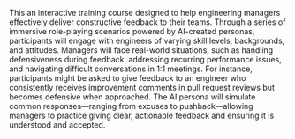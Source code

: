 This an interactive training course designed to help engineering managers effectively deliver constructive feedback to their teams. Through a series of immersive role-playing scenarios powered by AI-created personas, participants will engage with engineers of varying skill levels, backgrounds, and attitudes. Managers will face real-world situations, such as handling defensiveness during feedback, addressing recurring performance issues, and navigating difficult conversations in 1:1 meetings. For instance, participants might be asked to give feedback to an engineer who consistently receives improvement comments in pull request reviews but becomes defensive when approached. The AI persona will simulate common responses—ranging from excuses to pushback—allowing managers to practice giving clear, actionable feedback and ensuring it is understood and accepted.